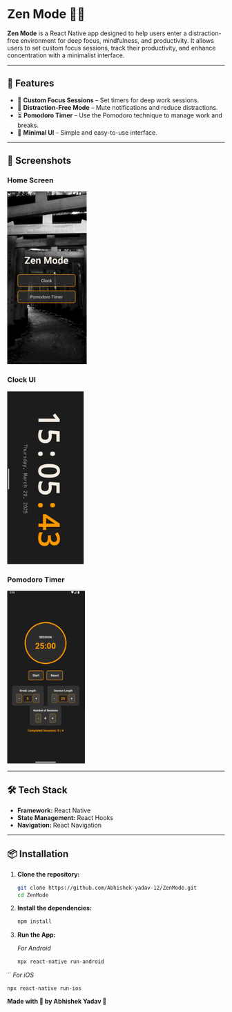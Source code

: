 # Zen Mode 🧘‍♂️  

**Zen Mode** is a React Native app designed to help users enter a distraction-free environment for deep focus, mindfulness, and productivity. It allows users to set custom focus sessions, track their productivity, and enhance concentration with a minimalist interface.

---

## 🚀 Features  

- 🎯 **Custom Focus Sessions** – Set timers for deep work sessions.  
- 🔕 **Distraction-Free Mode** – Mute notifications and reduce distractions.   
- ⏳ **Pomodoro Timer** – Use the Pomodoro technique to manage work and breaks.  
- 🌙 **Minimal UI** – Simple and easy-to-use interface.  

---

## 📸 Screenshots  

### Home Screen  
<img src="./src/ss1.png" alt="Home Screen" height="400">

### Clock UI  
<img src="./src/ss2.png" alt="Clock UI" height="400">

### Pomodoro Timer  
<img src="./src/ss3.png" alt="Pomodoro Timer" height="400">

---

## 🛠️ Tech Stack  

- **Framework:** React Native  
- **State Management:** React Hooks  
- **Navigation:** React Navigation  

---

## 📦 Installation  

1. **Clone the repository:**  

   ```sh
   git clone https://github.com/Abhishek-yadav-12/ZenMode.git
   cd ZenMode


2. **Install the dependencies:**  

    ```sh
    npm install

3. **Run the App:**

    *For Android*

    ```sh
    npx react-native run-android
``
    *For iOS*

    npx react-native run-ios


**Made with 🩵 by Abhishek Yadav 🚀**
